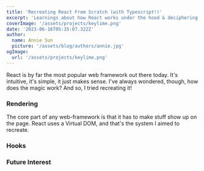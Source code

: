 ```yaml
---
title: 'Recreating React From Scratch (with Typescript!)'
excerpt: 'Learnings about how React works under the hood & deciphering the magic of hooks'
coverImage: '/assets/projects/keylime.png'
date: '2023-06-16T05:35:07.322Z'
author:
  name: Annie Sun
  picture: '/assets/blog/authors/annie.jpg'
ogImage:
  url: '/assets/projects/keylime.png'
---
```


React is by far the most popular web framework out there today. It's intuitive, it's simple, it just makes sense. I've always wondered, though, how does the magic work? And so, I tried recreating it!

### Rendering
The core part of any web-framework is that it has to make stuff show up on the page. React uses a Virtual DOM, and that's the system I aimed to recreate.

### Hooks

### Future Interest